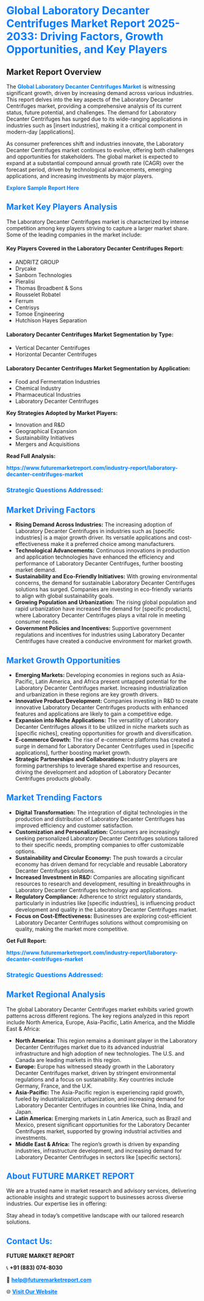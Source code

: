 <h1 style="color: #007BFF;">Global Laboratory Decanter Centrifuges Market Report 2025-2033: Driving Factors, Growth Opportunities, and Key Players</h1>

<section id="overview">
<h2>Market Report Overview</h2>
<p>The <a href="https://www.futuremarketreport.com/industry-report/laboratory-decanter-centrifuges-market" style="color: #007BFF; text-decoration: none;"><strong>Global Laboratory Decanter Centrifuges Market</strong></a> is witnessing significant growth, driven by increasing demand across various industries. This report delves into the key aspects of the Laboratory Decanter Centrifuges market, providing a comprehensive analysis of its current status, future potential, and challenges. The demand for Laboratory Decanter Centrifuges has surged due to its wide-ranging applications in industries such as [insert industries], making it a critical component in modern-day [applications].</p>
<p>As consumer preferences shift and industries innovate, the Laboratory Decanter Centrifuges market continues to evolve, offering both challenges and opportunities for stakeholders. The global market is expected to expand at a substantial compound annual growth rate (CAGR) over the forecast period, driven by technological advancements, emerging applications, and increasing investments by major players.</p>
</section>

<section id="overview">
<p><a href="https://www.futuremarketreport.com/request-sample/reportId=112172" style="color: #007BFF; text-decoration: none;"><strong>Explore Sample Report Here</strong></a></p>
</section>

<section id="key-players">
<h2 style="color: #007BFF;">Market Key Players Analysis</h2>
<p>The Laboratory Decanter Centrifuges market is characterized by intense competition among key players striving to capture a larger market share. Some of the leading companies in the market include:</p>
<h4>Key Players Covered in the Laboratory Decanter Centrifuges Report:</h4>
<ul><li>ANDRITZ GROUP</li><li>Drycake</li><li>Sanborn Technologies</li><li>Pieralisi</li><li>Thomas Broadbent &amp; Sons</li><li>Rousselet Robatel</li><li>Ferrum</li><li>Centrisys</li><li>Tomoe Engineering</li><li>Hutchison Hayes Separation</li></ul>
<h4>Laboratory Decanter Centrifuges Market Segmentation by Type:</h4>
<ul><li>Vertical Decanter Centrifuges</li><li>Horizontal Decanter Centrifuges</li></ul>

<h4>Laboratory Decanter Centrifuges Market Segmentation by Application:</h4>
<ul><li>Food and Fermentation Industries</li><li>Chemical Industry</li><li>Pharmaceutical Industries</li><li>Laboratory Decanter Centrifuges</li></ul>
<p><strong>Key Strategies Adopted by Market Players:</strong></p>
<ul>
<li>Innovation and R&D</li>
<li>Geographical Expansion</li>
<li>Sustainability Initiatives</li>
<li>Mergers and Acquisitions</li>
</ul>
</section>

<section>
<p><strong>Read Full Analysis: </strong></p><a href="https://www.futuremarketreport.com/industry-report/laboratory-decanter-centrifuges-market" style="color: #007BFF; text-decoration: none;"><strong>https://www.futuremarketreport.com/industry-report/laboratory-decanter-centrifuges-market</strong></a>
<h3 style="color: #007BFF;">Strategic Questions Addressed:</h3>
</section>

<section id="driving-factors">
<h2 style="color: #007BFF;">Market Driving Factors</h2>
<ul>
<li><strong>Rising Demand Across Industries:</strong> The increasing adoption of Laboratory Decanter Centrifuges in industries such as [specific industries] is a major growth driver. Its versatile applications and cost-effectiveness make it a preferred choice among manufacturers.</li>
<li><strong>Technological Advancements:</strong> Continuous innovations in production and application technologies have enhanced the efficiency and performance of Laboratory Decanter Centrifuges, further boosting market demand.</li>
<li><strong>Sustainability and Eco-Friendly Initiatives:</strong> With growing environmental concerns, the demand for sustainable Laboratory Decanter Centrifuges solutions has surged. Companies are investing in eco-friendly variants to align with global sustainability goals.</li>
<li><strong>Growing Population and Urbanization:</strong> The rising global population and rapid urbanization have increased the demand for [specific products], where Laboratory Decanter Centrifuges plays a vital role in meeting consumer needs.</li>
<li><strong>Government Policies and Incentives:</strong> Supportive government regulations and incentives for industries using Laboratory Decanter Centrifuges have created a conducive environment for market growth.</li>
</ul>
</section>

<section id="growth-opportunities">
<h2 style="color: #007BFF;">Market Growth Opportunities</h2>
<ul>
<li><strong>Emerging Markets:</strong> Developing economies in regions such as Asia-Pacific, Latin America, and Africa present untapped potential for the Laboratory Decanter Centrifuges market. Increasing industrialization and urbanization in these regions are key growth drivers.</li>
<li><strong>Innovative Product Development:</strong> Companies investing in R&D to create innovative Laboratory Decanter Centrifuges products with enhanced features and applications are likely to gain a competitive edge.</li>
<li><strong>Expansion into Niche Applications:</strong> The versatility of Laboratory Decanter Centrifuges allows it to be utilized in niche markets such as [specific niches], creating opportunities for growth and diversification.</li>
<li><strong>E-commerce Growth:</strong> The rise of e-commerce platforms has created a surge in demand for Laboratory Decanter Centrifuges used in [specific applications], further boosting market growth.</li>
<li><strong>Strategic Partnerships and Collaborations:</strong> Industry players are forming partnerships to leverage shared expertise and resources, driving the development and adoption of Laboratory Decanter Centrifuges products globally.</li>
</ul>
</section>

<section id="trending-factors">
<h2 style="color: #007BFF;">Market Trending Factors</h2>
<ul>
<li><strong>Digital Transformation:</strong> The integration of digital technologies in the production and distribution of Laboratory Decanter Centrifuges has improved efficiency and customer satisfaction.</li>
<li><strong>Customization and Personalization:</strong> Consumers are increasingly seeking personalized Laboratory Decanter Centrifuges solutions tailored to their specific needs, prompting companies to offer customizable options.</li>
<li><strong>Sustainability and Circular Economy:</strong> The push towards a circular economy has driven demand for recyclable and reusable Laboratory Decanter Centrifuges solutions.</li>
<li><strong>Increased Investment in R&D:</strong> Companies are allocating significant resources to research and development, resulting in breakthroughs in Laboratory Decanter Centrifuges technology and applications.</li>
<li><strong>Regulatory Compliance:</strong> Adherence to strict regulatory standards, particularly in industries like [specific industries], is influencing product development and quality in the Laboratory Decanter Centrifuges market.</li>
<li><strong>Focus on Cost-Effectiveness:</strong> Businesses are exploring cost-efficient Laboratory Decanter Centrifuges solutions without compromising on quality, making the market more competitive.</li>
</ul>
</section>

<section>
<p><strong>Get Full Report: </strong></p><a href="https://www.futuremarketreport.com/industry-report/laboratory-decanter-centrifuges-market" style="color: #007BFF; text-decoration: none;"><strong>https://www.futuremarketreport.com/industry-report/laboratory-decanter-centrifuges-market</strong></a>
<h3 style="color: #007BFF;">Strategic Questions Addressed:</h3>
</section>


<section id="regional-analysis">
<h2 style="color: #007BFF;">Market Regional Analysis</h2>
<p>The global Laboratory Decanter Centrifuges market exhibits varied growth patterns across different regions. The key regions analyzed in this report include North America, Europe, Asia-Pacific, Latin America, and the Middle East & Africa:</p>
<ul>
<li><strong>North America:</strong> This region remains a dominant player in the Laboratory Decanter Centrifuges market due to its advanced industrial infrastructure and high adoption of new technologies. The U.S. and Canada are leading markets in this region.</li>
<li><strong>Europe:</strong> Europe has witnessed steady growth in the Laboratory Decanter Centrifuges market, driven by stringent environmental regulations and a focus on sustainability. Key countries include Germany, France, and the U.K.</li>
<li><strong>Asia-Pacific:</strong> The Asia-Pacific region is experiencing rapid growth, fueled by industrialization, urbanization, and increasing demand for Laboratory Decanter Centrifuges in countries like China, India, and Japan.</li>
<li><strong>Latin America:</strong> Emerging markets in Latin America, such as Brazil and Mexico, present significant opportunities for the Laboratory Decanter Centrifuges market, supported by growing industrial activities and investments.</li>
<li><strong>Middle East & Africa:</strong> The region’s growth is driven by expanding industries, infrastructure development, and increasing demand for Laboratory Decanter Centrifuges in sectors like [specific sectors].</li>
</ul>
</section>

<footer>
<h2 style="color: #007BFF;">About FUTURE MARKET REPORT</h2>
<p>We are a trusted name in market research and advisory services, delivering actionable insights and strategic support to businesses across diverse industries. Our expertise lies in offering:</p>

<p>Stay ahead in today’s competitive landscape with our tailored research solutions.</p>

<h2 style="color: #007BFF;">Contact Us:</h2>
<p><strong>FUTURE MARKET REPORT</strong></p>
<p>📞 <strong>+91 (883) 074-8030</strong></p>
<p>📧 <strong><a href="mailto:help@futuremarketreport.com" style="color: #007BFF;">help@futuremarketreport.com</a></strong></p>
<p>🌐 <strong><a href="https://www.futuremarketreport.com/" style="color: #007BFF;">Visit Our Website</a></strong></p>
</footer>
